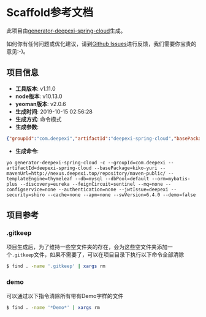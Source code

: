 # Scaffold参考文档

此项目由[generator-deepexi-spring-cloud](https://github.com/deepexi/generator-deepexi-spring-cloud)生成。

如何你有任何问题或优化建议，请到[Github Issues](https://github.com/deepexi/generator-deepexi-spring-cloud/issues)进行反馈，我们需要你宝贵的意见:-)。

## 项目信息

- **工具版本**: v1.11.0
- **node版本**: v10.13.0
- **yeoman版本**: v2.0.6
- **生成时间**: 2019-10-15 02:56:28
- **生成方式**: 命令模式
- **生成参数**: 
```json
{"groupId":"com.deepexi","artifactId":"deepexi-spring-cloud","basePackage":"kiko-yuri","mavenUrl":"http://nexus.deepexi.top/repository/maven-public/","templateEngine":"thymeleaf","db":"mysql","dbPool":"default","orm":"mybatis-plus","discovery":"eureka","feignCircuit":"sentinel","mq":"none","configservice":"none","authentication":"none","jwtIssue":"deepexi","security":"shiro","cache":"none","apm":"none","swVersion":"6.4.0","demo":false,"mode":"command","cli":"yo generator-deepexi-spring-cloud -c --groupId=com.deepexi --artifactId=deepexi-spring-cloud --basePackage=kiko-yuri --mavenUrl=http://nexus.deepexi.top/repository/maven-public/ --templateEngine=thymeleaf --db=mysql --dbPool=default --orm=mybatis-plus --discovery=eureka --feignCircuit=sentinel --mq=none --configservice=none --authentication=none --jwtIssue=deepexi --security=shiro --cache=none --apm=none --swVersion=6.4.0 --demo=false","version":"1.11.0","basePath":"kiko-yuri","conditions":{"mybatis-plus":true,"shiro":true,"thymeleaf":true},"openfeign":true}
```
- **生成命令**: 
```text
yo generator-deepexi-spring-cloud -c --groupId=com.deepexi --artifactId=deepexi-spring-cloud --basePackage=kiko-yuri --mavenUrl=http://nexus.deepexi.top/repository/maven-public/ --templateEngine=thymeleaf --db=mysql --dbPool=default --orm=mybatis-plus --discovery=eureka --feignCircuit=sentinel --mq=none --configservice=none --authentication=none --jwtIssue=deepexi --security=shiro --cache=none --apm=none --swVersion=6.4.0 --demo=false
```

## 项目参考

### .gitkeep

项目生成后，为了维持一些空文件夹的存在，会为这些空文件夹添加一个`.gitkeep`文件，如果不需要了，可以在项目目录下执行以下命令全部清除

```bash
$ find . -name '.gitkeep' | xargs rm
```

### demo

可以通过以下指令清除所有带有Demo字样的文件

```bash
$ find . -name '*Demo*' | xargs rm
```
